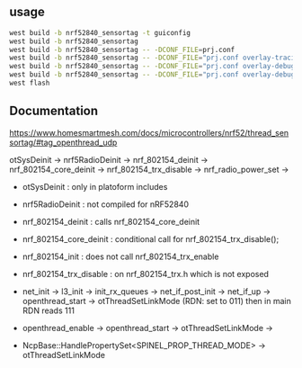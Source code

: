 ## usage
```bash
west build -b nrf52840_sensortag -t guiconfig
west build -b nrf52840_sensortag
west build -b nrf52840_sensortag -- -DCONF_FILE=prj.conf
west build -b nrf52840_sensortag -- -DCONF_FILE="prj.conf overlay-tracing.conf"
west build -b nrf52840_sensortag -- -DCONF_FILE="prj.conf overlay-debug.conf"
west build -b nrf52840_sensortag -- -DCONF_FILE="prj.conf overlay-debug.conf overlay-tracing.conf"
west flash
```

## Documentation
https://www.homesmartmesh.com/docs/microcontrollers/nrf52/thread_sensortag/#tag_openthread_udp



otSysDeinit -> nrf5RadioDeinit -> nrf_802154_deinit -> nrf_802154_core_deinit -> nrf_802154_trx_disable -> nrf_radio_power_set -> 


* otSysDeinit : only in platoform includes
* nrf5RadioDeinit : not compiled for nRF52840
* nrf_802154_deinit : calls nrf_802154_core_deinit
* nrf_802154_core_deinit : conditional call for nrf_802154_trx_disable();
* nrf_802154_init : does not call nrf_802154_trx_enable
* nrf_802154_trx_disable : on nrf_802154_trx.h which is not exposed


* net_init -> l3_init -> init_rx_queues -> net_if_post_init -> net_if_up -> openthread_start  -> otThreadSetLinkMode
(RDN: set to 011)
then in main RDN reads 111

* openthread_enable -> openthread_start -> otThreadSetLinkMode -> 
* NcpBase::HandlePropertySet<SPINEL_PROP_THREAD_MODE> -> otThreadSetLinkMode
